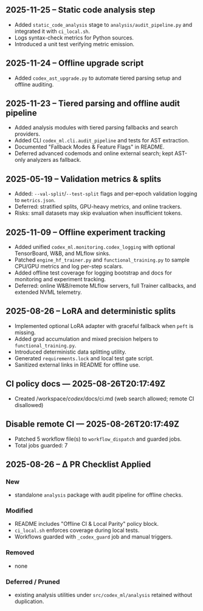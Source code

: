 ## 2025-11-25 – Static code analysis step

- Added `static_code_analysis` stage to `analysis/audit_pipeline.py` and integrated it with `ci_local.sh`.
- Logs syntax-check metrics for Python sources.
- Introduced a unit test verifying metric emission.

## 2025-11-24 – Offline upgrade script

- Added `codex_ast_upgrade.py` to automate tiered parsing setup and offline auditing.

## 2025-11-23 – Tiered parsing and offline audit pipeline

- Added analysis modules with tiered parsing fallbacks and search providers.
- Added CLI `codex_ml.cli.audit_pipeline` and tests for AST extraction.
- Documented "Fallback Modes & Feature Flags" in README.
- Deferred advanced codemods and online external search; kept AST-only analyzers as fallback.

## 2025-05-19 – Validation metrics & splits

- Added: `--val-split`/`--test-split` flags and per-epoch validation logging to `metrics.json`.
- Deferred: stratified splits, GPU-heavy metrics, and online trackers.
- Risks: small datasets may skip evaluation when insufficient tokens.

## 2025-11-09 – Offline experiment tracking

- Added unified `codex_ml.monitoring.codex_logging` with optional TensorBoard, W&B, and MLflow sinks.
- Patched `engine_hf_trainer.py` and `functional_training.py` to sample CPU/GPU metrics and log per-step scalars.
- Added offline test coverage for logging bootstrap and docs for monitoring and experiment tracking.
- Deferred: online W&B/remote MLflow servers, full Trainer callbacks, and extended NVML telemetry.

## 2025-08-26 – LoRA and deterministic splits

- Implemented optional LoRA adapter with graceful fallback when `peft` is missing.
- Added grad accumulation and mixed precision helpers to `functional_training.py`.
- Introduced deterministic data splitting utility.
- Generated `requirements.lock` and local test gate script.
- Sanitized external links in README for offline use.

## CI policy docs — 2025-08-26T20:17:49Z

- Created /workspace/_codex_/docs/ci.md (web search allowed; remote CI disallowed)

## Disable remote CI — 2025-08-26T20:17:49Z

- Patched 5 workflow file(s) to `workflow_dispatch` and guarded jobs.
- Total jobs guarded: 7

## 2025-08-26 – Δ PR Checklist Applied

### New

- standalone `analysis` package with audit pipeline for offline checks.

### Modified

- README includes "Offline CI & Local Parity" policy block.
- `ci_local.sh` enforces coverage during local tests.
- Workflows guarded with `_codex_guard` job and manual triggers.

### Removed

- none

### Deferred / Pruned

- existing analysis utilities under `src/codex_ml/analysis` retained without duplication.
